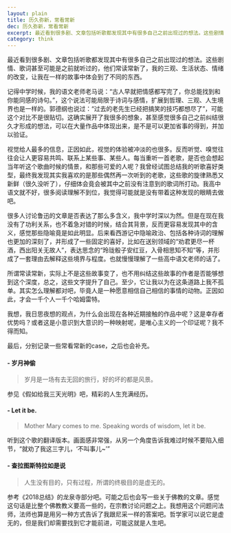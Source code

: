 ```yaml
---
layout: plain
title: 历久弥新，常看常新
dec: 历久弥新，常看常新
excerpt: 最近看到很多剧、文章包括听歌都发现其中有很多自己之前出现过的想法。这些剧情、歌词甚至可能是之前就听过的，他们常读常新了。
category: think
---
```


最近看到很多剧、文章包括听歌都发现其中有很多自己之前出现过的想法。这些剧情、歌词甚至可能是之前就听过的，他们常读常新了，我的三观、生活状态、情绪的改变，让我在一样的故事中体会到了不同的东西。

记得中学时候，我的语文老师老马说：“古人早就把情感都写完了，你总能找到和你能同感的诗句。”，这个说法可能局限于诗词与感情，扩展到哲理、三观、人生境界也是一样的。郭德纲也说过：“过去的老先生已经把搞笑的技巧都想尽了”，可能这个对比不是很贴切。这确实展开了我很多的想象，甚至感觉很多自己之前纠结很久才形成的想法，可以在大量作品中体现出来，是不是可以更加省事的得到，并加以验证。

视觉给人最多的信息，正因如此，视觉的体验被冲淡的也很多。反而听觉、嗅觉往往会让人更容易共鸣、联系上某些事、某些人。每当重听一首老歌，是否也会想起当年听这个歌曲时候的情景，和那些可爱的人呢？我曾经试图总结我的听歌喜好类型，最终我发现其实我喜欢的是那些偶然再一次听到的老歌，这些歌的旋律熟悉又新鲜（很久没听了），仔细体会竟会被其中之前没有注意到的歌词所打动。我高中语文就不好，很多阅读理解不到位，我觉得可能就是没有带着这种发现的眼睛去做吧。

很多人讨论鲁迅的文章是否表达了那么多含义，我中学时深以为然。但是在现在我没有了功利关系，也不着急对错的时候，结合其背景，反而更容易发现其中的含义，感觉那些隐喻竟是如此明显。后来看西游记中隐喻政治、包括各种诗词的理解也更加的深刻了，并形成了一些固定的喜好，比如在送别领域的“劝君更尽一杯酒，西出阳关无故人”，表达思念的“玲珑骰子安红豆，入骨相思知不知”等，并形成了一套理由去解释这些境界与程度。也就慢慢理解了一些高中语文老师的话了。

所谓常读常新，实际上不是这些故事变了，也不用纠结这些故事的作者是否能够想到这个深度，总之，这些文字提升了自己。至少，它让我以为在这条道路上我不孤单。其实怎么理解都对吧，毕竟人是一种愿意相信自己相信的事情的动物。正因如此，才会一千个人一千个哈姆雷特。

我想，我日思夜想的观点，为什么会出现在各种近期接触的作品中呢？这是幸存者优势吗？或者这是小意识到大意识的一种映射呢，是唯心主义的一个印证呢？我不得而知。

最后，分别记录一些常看常新的case，之后也会补充。

#### - 岁月神偷

> 岁月是一场有去无回的旅行，好的坏的都是风景。

参见《假如给我三天光明》吧，精彩的人生充满经历。

#### - Let it be.

> Mother Mary comes to me. Speaking words of wisdom, let it be.

听到这个歌的翻译版本。画面感非常强，从另一个角度告诉我难过时候不要陷入细节，“就劝了我这三字儿，‘不叫事儿~’”

#### - 查拉图斯特拉如是说

> 人生没有目的，只有过程，所谓的终极目的是虚无的。

参考《2018总结》的龙泉寺部分吧。可能之后也会写一些关于佛教的文章。感觉这句话是比整个佛教教义要高一些的，在宗教讨论问题之上。我想用这个问题问法师，法师也算是用另一种方式告诉了我跟尼采一样的答案吧。哲学家可以说它是虚无的，但是我们却需要找到它才能前进，可能这就是人生吧。





